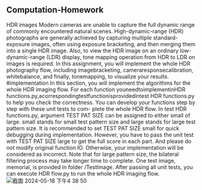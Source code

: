 ## Computation-Homework
HDR images
Modern cameras are unable to capture the full dynamic range of commonly encountered natural scenes. High-dynamic-range (HDR) photographs are generally achieved by capturing multiple standard-exposure images, often using exposure bracketing, and then merging them into a single HDR image. Also, to view the HDR image on an ordinary low-dynamic-range (LDR) display, tone mapping operation from HDR to LDR on images is required. In this assignment, you will implement the whole HDR photography flow, including imagebracketing, cameraresponsecalibration, whitebalance, and finally, tonemapping, to visualize your results.
#implementation
In this section, you will implement the algorithms for the whole HDR imaging flow. For each function youneedtoimplementinHDR functions.py,acorrespondingtestfunctionisprovidedintest HDR functions.py to help you check the correctness. You can develop your functions step by step with these unit tests to com- plete the whole HDR flow. In test HDR functions.py, argument TEST PAT SIZE can be assigned to either small of large. small stands for small test pattern size and large stands for large test pattern size. It is recommended to set TEST PAT SIZE small for quick debugging during implementation. However, you have to pass the unit test with TEST PAT SIZE large to get the full score in each part. And please do not modify original function IO. Otherwise, your implementation will be considered as incorrect. Note that for large pattern size, the bilateral filtering process may take longer time to complete. One test image, memorial, is provided in folder /TestImage. After passing all unit tests, you can execute HDR flow.py to run the whole HDR imaging flow.
![截圖 2024-05-18 下午4 38 50](https://github.com/socrates6708/Computation-Homework/assets/91379101/8bac6450-fc7a-410e-984f-a731d92e950e)
